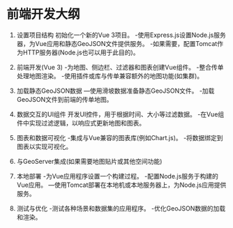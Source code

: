 # 前端开发大纲

1. 设置项目结构
初始化一个新的Vue 3项目。
-使用Express.js设置Node.js服务器，为Vue应用和静态GeoJSON文件提供服务。
-如果需要，配置Tomcat作为HTTP服务器(Node.js也可以用于此目的)。

2. 前端开发(Vue 3)
-为地图、侧边栏、过滤器和图表创建Vue组件。
-整合传单处理地图渲染。
-使用插件或库与传单兼容额外的地图功能(如集群)。

3. 加载静态GeoJSON数据
—使用滑坡数据准备静态GeoJSON文件。
-加载GeoJSON文件到前端的传单地图。

4. 数据交互的UI组件
开发UI控件，用于根据时间、大小等过滤数据。
-在Vue组件中实现过滤逻辑，以响应式更新地图和图表。

5. 图表和数据可视化
-集成与Vue兼容的图表库(例如Chart.js)。
-将数据绑定到图表以实现可视化。

6. 与GeoServer集成(如果需要地图贴片或其他空间功能)

7. 本地部署
-为Vue应用程序设置一个构建过程。
-配置Node.js服务于构建的Vue应用。
—使用Tomcat部署在本地机或本地服务器上，为Node.js应用提供服务。

8. 测试与优化
-测试各种场景和数据集的应用程序。
-优化GeoJSON数据的加载和渲染。